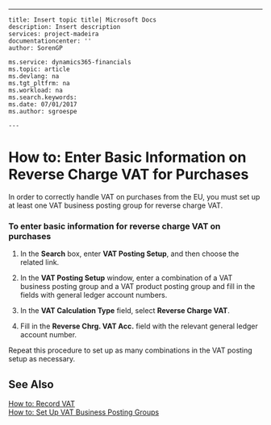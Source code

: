 ---
    title: Insert topic title| Microsoft Docs
    description: Insert description
    services: project-madeira
    documentationcenter: ''
    author: SorenGP

    ms.service: dynamics365-financials
    ms.topic: article
    ms.devlang: na
    ms.tgt_pltfrm: na
    ms.workload: na
    ms.search.keywords:
    ms.date: 07/01/2017
    ms.author: sgroespe

    ---
# How to: Enter Basic Information on Reverse Charge VAT for Purchases
In order to correctly handle VAT on purchases from the EU, you must set up at least one VAT business posting group for reverse charge VAT.  
  
### To enter basic information for reverse charge VAT on purchases  
  
1.  In the **Search** box, enter **VAT Posting Setup**, and then choose the related link.  
  
2.  In the **VAT Posting Setup** window, enter a combination of a VAT business posting group and a VAT product posting group and fill in the fields with general ledger account numbers.  
  
3.  In the **VAT Calculation Type** field, select **Reverse Charge VAT**.  
  
4.  Fill in the **Reverse Chrg. VAT Acc.** field with the relevant general ledger account number.  
  
 Repeat this procedure to set up as many combinations in the VAT posting setup as necessary.  
  
## See Also  
 [How to: Record VAT](../FullExperience/how-to-record-vat.md)   
 [How to: Set Up VAT Business Posting Groups](../FullExperience/how-to-set-up-vat-business-posting-groups.md)